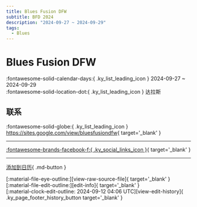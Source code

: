 ```yaml
---
title: Blues Fusion DFW
subtitle: BFD 2024
description: "2024-09-27 ~ 2024-09-29"
tags:
  - Blues
---
```


# Blues Fusion DFW 

:fontawesome-solid-calendar-days:{ .ky_list_leading_icon } 2024-09-27 ~ 2024-09-29  
:fontawesome-solid-location-dot:{ .ky_list_leading_icon } 达拉斯  

## 联系

:fontawesome-solid-globe:{ .ky_list_leading_icon } <https://sites.google.com/view/bluesfusiondfw>{ target='_blank' }  

---

 [:fontawesome-brands-facebook-f:{ .ky_social_links_icon }](https://www.facebook.com/profile.php?id=61560471809796){ target='_blank' }

---

[添加到日历](https://swing.news/ics/zh-Hans/2024/us/blues-fusion-dfw-2024.ics){ .md-button }

<div class="ky_page_footer" markdown>
<div class="ky_page_footer_trailing" markdown="span">
[:material-file-eye-outline:][view-raw-source-file]{ target='_blank' }
[:material-file-edit-outline:][edit-info]{ target='_blank' }
</div>
<div class="ky_page_footer_leading" markdown="span">
[:material-clock-edit-outline: 2024-09-12 04:06 UTC][view-edit-history]{ .ky_page_footer_history_button target='_blank' }
</div>
</div>

[view-raw-source-file]: https://github.com/swingdance/events/blob/main/2024/us/blues-fusion-dfw-2024.json "查看原始源文件"
[edit-info]: https://github.com/swingdance/events/issues/new?assignees=&labels=update+event&projects=&template=03-update_entity.yml&title=%5B2024%2Fus%5D%20Blues%20Fusion%20DFW&region=us&year=2024&id=blues-fusion-dfw-2024&name=Blues%20Fusion%20DFW&org_id= "编辑信息"

[view-edit-history]: https://github.com/swingdance/events/commits/main/2024/us/blues-fusion-dfw-2024.json "查看编辑历史"
